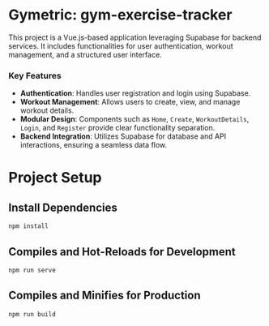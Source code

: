 # Gymetric: gym-exercise-tracker
This project is a Vue.js-based application leveraging Supabase for backend services. It includes functionalities for user authentication, workout management, and a structured user interface.

### Key Features

- **Authentication**: Handles user registration and login using Supabase.
- **Workout Management**: Allows users to create, view, and manage workout details.
- **Modular Design**: Components such as `Home`, `Create`, `WorkoutDetails`, `Login`, and `Register` provide clear functionality separation.
- **Backend Integration**: Utilizes Supabase for database and API interactions, ensuring a seamless data flow.

# Project Setup

## Install Dependencies
```bash
npm install
```

## Compiles and Hot-Reloads for Development
```bash
npm run serve
```

## Compiles and Minifies for Production
```bash
npm run build
```
